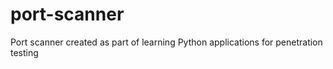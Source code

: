# port-scanner
 Port scanner created as part of learning Python applications for penetration testing
